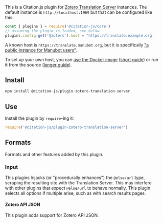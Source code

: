 This is a Citation.js plugin for [Zotero Translation Server](https://github.com/zotero/translation-server) instances. The default instance is `http://localhost:1969` but that can be configured like this:

```js
const { plugins } = require('@citation-js/core')
// assuming the plugin is loaded, see below
plugins.config.get('@zotero').host = 'https://translate.example.org'
```

A known host is `https://translate.manubot.org`, but it is specifically ["a public instance for Manubot users"](https://github.com/manubot/manubot/issues/82#issue-387529150).

To set up your own host, you can [use the Docker image](https://hub.docker.com/r/zotero/translation-server)
([short guide](https://github.com/zotero/translation-server#running-via-docker))
or run it from the source ([longer guide](https://github.com/manubot/manubot/issues/82#issuecomment-444579414)).

## Install

```js
npm install @citation-js/plugin-zotero-translation-server
```

## Use

Install the plugin by `require`-ing it:

```js
require('@citation-js/plugin-zotero-translation-server')
```

## Formats

Formats and other features added by this plugin.

### Input

This plugins hijacks (or "procedurally enhances") the `@else/url` type, scraping the resulting site with the Translation Server. This may interfere with other plugins that expect `@else/url` to behave normally. This plugin selects all options if multiple arise, such as with search results pages.

#### Zotero API JSON

This plugin adds support for Zotero API JSON.
